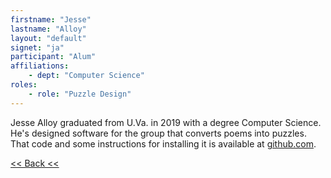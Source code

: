 ```yaml
---
firstname: "Jesse"
lastname: "Alloy"
layout: "default"
signet: "ja"
participant: "Alum"
affiliations: 
    - dept: "Computer Science"
roles: 
    - role: "Puzzle Design"
---
```


Jesse Alloy graduated from U.Va. in 2019 with a degree Computer Science. He's designed software for the group that converts poems into puzzles. That code and some instructions for installing it is available at [github.com](https://github.com/jsa3qy/PoemPuzzles).

[<< Back <<](../people.html)